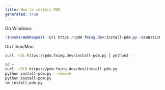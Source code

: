 ```yaml
---
title: How to install PDM
generated: true
---
```



<div markdown="1" class="ans">
On Windows:

```powershell
(Invoke-WebRequest -Uri https://pdm.fming.dev/install-pdm.py -UseBasicParsing).Content | python -
```

On Linux/Mac:

```bash
curl -sSL https://pdm.fming.dev/install-pdm.py | python3 -
```
</div>

```bash
cd ~
curl -sSLO https://pdm.fming.dev/dev/install-pdm.py
python install-pdm.py --remove
python install-pdm.py
rm install-pdm.py
```

